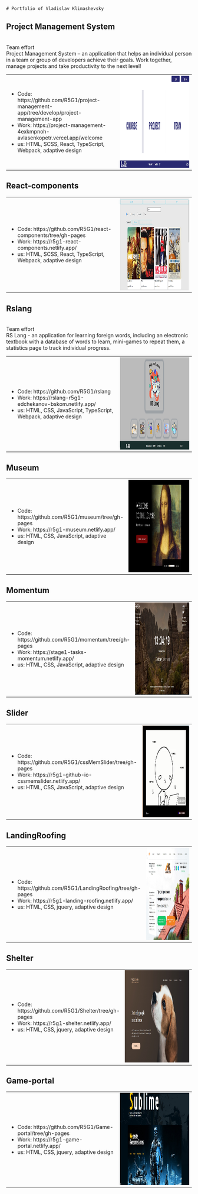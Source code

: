     # Portfolio of Vladislav Klimashevsky

## Project Management System

<table>
<p> <br>Team effort</br>Project Management System – an application that helps an individual person in a team or group of developers achieve their goals. Work together, manage projects and take productivity to the next level!</p>
<tr>
    <td>
        <ul>
            <li>Code: https://github.com/R5G1/project-management-app/tree/develop/project-management-app</li>
            <li>Work: https://project-management-4exkmpnoh-avlasenkopetr.vercel.app/welcome</li>
            <li>us:  HTML, SCSS, React, TypeScript, Webpack,  adaptive design</li>
        </ul>
    </td>
    <td width="40%", >
        <img src="/img/project-Managment-app.jpg" width="100%" height='250px'>
    </td>
</tr>
</table>
    
## React-components

<table>
<tr>
    <td>
        <ul>
            <li>Code: https://github.com/R5G1/react-components/tree/gh-pages</li>
            <li>Work: https://r5g1-react-components.netlify.app/</li>
            <li>us:  HTML, SCSS, React, TypeScript, Webpack,  adaptive design</li>
        </ul>
    </td>
    <td width="40%", >
        <img src="/img/react-components.jpg" width="100%" height='250px'>
    </td>
</tr>
</table>

## Rslang

<table>
<p> <br>Team effort</br> RS Lang - an application for learning foreign words, including an electronic textbook with a database of words to learn, mini-games to repeat them, a statistics page to track individual progress.</p>
<tr>
    <td>
        <ul>
            <li>Code: https://github.com/R5G1/rslang</li>
            <li>Work: https://rslang-r5g1-edchekanov-bskom.netlify.app/</li>
            <li>us:  HTML, CSS, JavaScript, TypeScript, Webpack,  adaptive design</li>
        </ul>
    </td>
    <td width="40%", >
        <img src="/img/rslang.jpg" width="100%" height='250px'>
    </td>
</tr>
</table>

## Museum

<table>
<tr>
    <td>
        <ul>
            <li>Code: https://github.com/R5G1/museum/tree/gh-pages</li>
            <li>Work: https://r5g1-museum.netlify.app/</li>
            <li>us:  HTML, CSS, JavaScript,   adaptive design</li>
        </ul>
    </td>
    <td width="40%">
        <img src="/img/museum.jpg" height='250px'>
    </td>
</tr>
</table>

## Momentum

<table>
<tr>
    <td>
        <ul>
            <li>Code: https://github.com/R5G1/momentum/tree/gh-pages</li>
            <li>Work: https://stage1-tasks-momentum.netlify.app/</li>
            <li>us:  HTML, CSS, JavaScript,  adaptive design</li>
        </ul>
    </td>
    <td width="40%">
        <img src="/img/momentum.jpg" height='250px'>
    </td>
</tr>
</table>

## Slider

<table>
<tr>
    <td>
        <ul>
            <li>Code: https://github.com/R5G1/cssMemSlider/tree/gh-pages</li>
            <li>Work: https://r5g1-github-io-cssmemslider.netlify.app/</li>
            <li>us:  HTML, CSS, JavaScript,  adaptive design</li>
        </ul>
    </td>
    <td width="30%">
        <img src="/img/Slider.jpg" height='250px'>
    </td>
</tr>
</table>

## LandingRoofing

<table>
<tr>
    <td>
        <ul>
            <li>Code: https://github.com/R5G1/LandingRoofing/tree/gh-pages</li>
            <li>Work: https://r5g1-landing-roofing.netlify.app/</li>
            <li>us:  HTML, CSS,  jquery,  adaptive design</li>
        </ul>
    </td>
    <td width="40%">
        <img src="/img/LandingRoofing.jpg" height='250px'>
    </td>
</tr>
</table>

## Shelter

<table>
<tr>
    <td>
        <ul>
            <li>Code: https://github.com/R5G1/Shelter/tree/gh-pages</li>
            <li>Work: https://r5g1-shelter.netlify.app/</li>
            <li>us:  HTML, CSS,  jquery,  adaptive design</li>
        </ul>
    </td>
    <td width="40%">
        <img src="/img/shelter.jpg" height='250px'>
    </td>
</tr>
</table>

## Game-portal

<table>
<tr>
    <td>
        <ul>
            <li>Code: https://github.com/R5G1/Game-portal/tree/gh-pages</li>
            <li>Work: https://r5g1-game-portal.netlify.app/</li>
            <li>us:  HTML, CSS,  jquery,  adaptive design</li>
        </ul>
    </td>
    <td width="40%">
        <img src="/img/game-portal.jpg" height='250px'>
    </td>
</tr>
</table>
